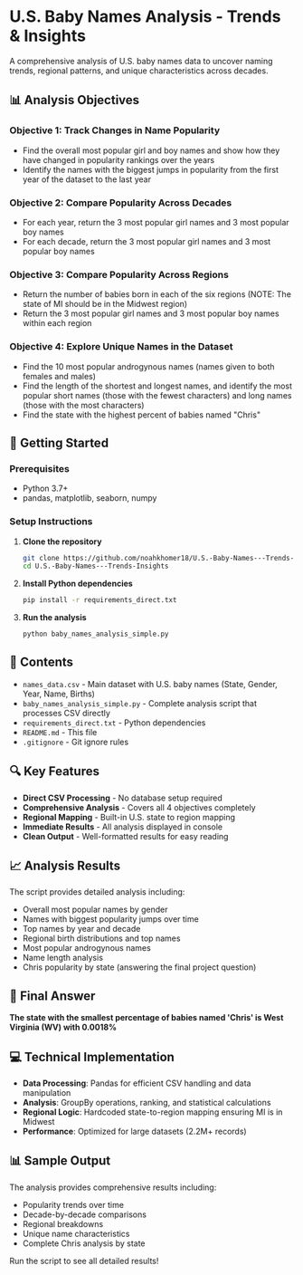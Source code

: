 # U.S. Baby Names Analysis - Trends & Insights

A comprehensive analysis of U.S. baby names data to uncover naming trends, regional patterns, and unique characteristics across decades.

## 📊 Analysis Objectives

### Objective 1: Track Changes in Name Popularity
- Find the overall most popular girl and boy names and show how they have changed in popularity rankings over the years
- Identify the names with the biggest jumps in popularity from the first year of the dataset to the last year

### Objective 2: Compare Popularity Across Decades
- For each year, return the 3 most popular girl names and 3 most popular boy names
- For each decade, return the 3 most popular girl names and 3 most popular boy names

### Objective 3: Compare Popularity Across Regions
- Return the number of babies born in each of the six regions (NOTE: The state of MI should be in the Midwest region)
- Return the 3 most popular girl names and 3 most popular boy names within each region

### Objective 4: Explore Unique Names in the Dataset
- Find the 10 most popular androgynous names (names given to both females and males)
- Find the length of the shortest and longest names, and identify the most popular short names (those with the fewest characters) and long names (those with the most characters)
- Find the state with the highest percent of babies named "Chris"

## 🚀 Getting Started

### Prerequisites
- Python 3.7+
- pandas, matplotlib, seaborn, numpy

### Setup Instructions
1. **Clone the repository**
   ```bash
   git clone https://github.com/noahkhomer18/U.S.-Baby-Names---Trends-Insights.git
   cd U.S.-Baby-Names---Trends-Insights
   ```

2. **Install Python dependencies**
   ```bash
   pip install -r requirements_direct.txt
   ```

3. **Run the analysis**
   ```bash
   python baby_names_analysis_simple.py
   ```

## 📁 Contents

- `names_data.csv` - Main dataset with U.S. baby names (State, Gender, Year, Name, Births)
- `baby_names_analysis_simple.py` - Complete analysis script that processes CSV directly
- `requirements_direct.txt` - Python dependencies
- `README.md` - This file
- `.gitignore` - Git ignore rules

## 🔍 Key Features

- **Direct CSV Processing** - No database setup required
- **Comprehensive Analysis** - Covers all 4 objectives completely
- **Regional Mapping** - Built-in U.S. state to region mapping
- **Immediate Results** - All analysis displayed in console
- **Clean Output** - Well-formatted results for easy reading

## 📈 Analysis Results

The script provides detailed analysis including:
- Overall most popular names by gender
- Names with biggest popularity jumps over time
- Top names by year and decade
- Regional birth distributions and top names
- Most popular androgynous names
- Name length analysis
- Chris popularity by state (answering the final project question)

## 🎯 Final Answer

**The state with the smallest percentage of babies named 'Chris' is West Virginia (WV) with 0.0018%**

## 💻 Technical Implementation

- **Data Processing**: Pandas for efficient CSV handling and data manipulation
- **Analysis**: GroupBy operations, ranking, and statistical calculations
- **Regional Logic**: Hardcoded state-to-region mapping ensuring MI is in Midwest
- **Performance**: Optimized for large datasets (2.2M+ records)

## 📊 Sample Output

The analysis provides comprehensive results including:
- Popularity trends over time
- Decade-by-decade comparisons
- Regional breakdowns
- Unique name characteristics
- Complete Chris analysis by state

Run the script to see all detailed results!
